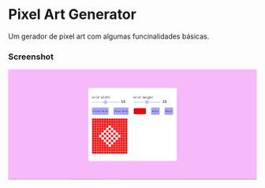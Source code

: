 # Pixel Art Generator

Um gerador de pixel art com algumas funcinalidades básicas. 

### Screenshot

![screenshot](screenshot.PNG)